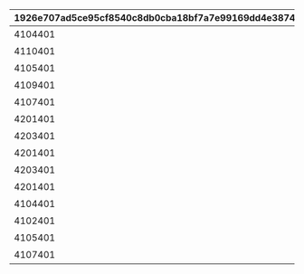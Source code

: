 |1926e707ad5ce95cf8540c8db0cba18bf7a7e99169dd4e387446370d0ab4c7cc|cf084bf8798f47aa283fb972d8144062560a9f239aad45a476a2a6febc1ef287|6d335080a42b67fa6fdc488652cc1a71a24a2ae116bf6bad09a387d644b25261|acc016fe51613eb7ac288db975ba24489c38598396adfd6f5254d567a3c9678b|05b923faefb3426a8e08a754a91202bff997625cf1b94881ae973ec276440567|3d88ddfa1bd35098beaae833fb5473f423ca59605486652eff2e46e3128cb2f2|7c4e70e47ce8d219b8e7ba3a60d915d2245dd5fa50c205f717330d010b6c671e|c689aebd2c493d1d88ccd19ee5a53614cc0e7c9d44d23490fbfe5876da3f5b75|743c7d580559f7f8f7ccd1382eacc2cb82e884e4a8a9f2ae5a325b2e1497fa6f|ecc8928c7b882546ff3259b311ea5fbfa23d8d2dd1e2ec5b493add41dfa99d5d|aa3135052a483cf087806e53de9dff02c80d8322884a6da4e1830c92c1780134|0bc506af9d49fa91bd1335d72f45000fdb14ea62caaf9ec05c2e0f69c3595682|41ca6812b5b93869c516cba3d6be090598e4d417ddd87c5c90f22d7faa4d6a89|bb59d1187211ae77202534385f17881ed089824e3607c41ae0ff2d1a93db0e08|a9b996ec1a44809e990c882493d6f1a8da32a587c01f6df51fd93d3328a7e25a|4b4bb1a8b019242b136ae41e617dc7a55a16a221ed303649176ff893a63ac817|be794ec5171042e67687c5a41d39de62cb0890a69b682617b747e5e008db5346|
| --- | --- | --- | --- | --- | --- | --- | --- | --- | --- | --- | --- | --- | --- | --- | --- | --- |
|4104401|10|11001001|108|スィオネ\n樹林|4104351|1|100000|11001001|11001|7200|1|4201401|4101351|43200|-470|4101401|
|4110401|10|11001002|90|ヘリケ巨木|4110351|1|100000|11001002|11001|7200|2|4203401|4106351|43200|-235|4106401|
|4105401|10|11001003|108|イオカステ\n岩山|4105351|1|100000|11001003|11001|7200|3|4201401|4102351|43200|0|4102401|
|4109401|10|11001004|90|ハルパリ\n大滝|4109351|1|100000|11001004|11001|7200|4|4203401|4108351|43200|235|4108401|
|4107401|10|11001005|108|ムネメー川|4107351|1|100000|11001005|11001|7200|5|4201401|4103351|43200|470|4103401|
|4201401|10|11002001|108|アルバ浜堤|4101401|1|100000|11002003|11002|7200|6|4301401|4301351|43200|-470|4104401|
|4203401|10|11002002|90|サダルスド\n砂浜|4106401|1|100000|11002002|11002|7200|7|4305401|4305351|43200|-235|4110401|
|4201401|10|11002003|108|ダルリク\n巨岩|4102401|1|100000|11002001|11002|7200|8|4302401|4302351|43200|0|4105401|
|4203401|10|11002004|90|アンカル川|4108401|1|100000|11001005|11002|7200|9|4304401|4304351|43200|235|4109401|
|4201401|10|11002005|108|ダクビア\n森林|4103401|1|100000|11001001|11002|7200|10|4303401|4303351|43200|470|4107401|
|4104401|10|11003001|108|ミーマス\n洞穴|4201401|1|100000|11003001|11003|7200|11|4109401|4201351|43200|-470|4101401|
|4102401|10|11003002|90|レアント川|4202401|1|100000|11003002|11003|7200|11|4110401|4202351|43200|-155|4108401|
|4105401|10|11003003|108|ケランド\n廃墟|4203401|1|100000|11003003|11003|7200|11|4109401|4203351|43200|160|4103401|
|4107401|10|11003004|90|デオネカ\n氷海|4204401|1|100000|11003004|11003|7200|11|4110401|4204351|43200|470|4106401|